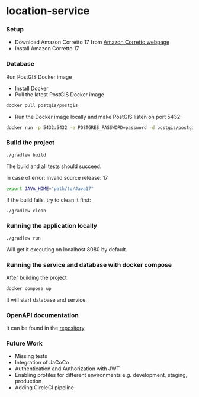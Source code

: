# location-service

### Setup

 - Download Amazon Corretto 17 from [Amazon Corretto webpage](https://docs.aws.amazon.com/corretto/latest/corretto-17-ug/downloads-list.html)
 - Install Amazon Corretto 17

### Database

Run PostGIS Docker image 
- Install Docker
- Pull the latest PostGIS Docker image

```sh
docker pull postgis/postgis
```
- Run the Docker image locally and make PostGIS listen on port 5432:
```sh
docker run -p 5432:5432 -e POSTGRES_PASSWORD=password -d postgis/postgis
```

### Build the project

```sh
./gradlew build
```

The build and all tests should succeed.

In case of error: invalid source release: 17
```sh
export JAVA_HOME="path/to/Java17"
```

If the build fails, try to clean it first:

```sh
./gradlew clean
```

### Running the application locally

```sh
./gradlew run
```

Will get it executing on localhost:8080 by default.

### Running the service and database with docker compose

After building the project
```sh
docker compose up
```
It will start database and service.

### OpenAPI documentation

It can be found in the [repository](src/main/resources/docs/openapi.yaml).

### Future Work
- Missing tests
- Integration of JaCoCo
- Authentication and Authorization with JWT
- Enabling profiles for different environments e.g. development, staging, production
- Adding CircleCI pipeline


